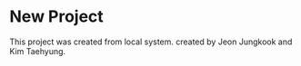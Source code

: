# New Project

This project was created from local system.
created by Jeon Jungkook and Kim Taehyung.
